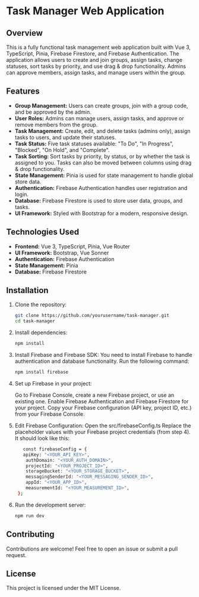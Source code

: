 # Task Manager Web Application

## Overview
This is a fully functional task management web application built with Vue 3, TypeScript, Pinia, Firebase Firestore, and Firebase Authentication. The application allows users to create and join groups, assign tasks, change statuses, sort tasks by priority, and use drag & drop functionality. Admins can approve members, assign tasks, and manage users within the group.

## Features
- **Group Management:** Users can create groups, join with a group code, and be approved by the admin.
- **User Roles:** Admins can manage users, assign tasks, and approve or remove members from the group.
- **Task Management:** Create, edit, and delete tasks (admins only), assign tasks to users, and update their statuses.
- **Task Status:** Five task statuses available: "To Do", "In Progress", "Blocked", "On Hold", and "Complete".
- **Task Sorting:** Sort tasks by priority, by status, or by whether the task is assigned to you. Tasks can also be moved between columns using drag & drop functionality.
- **State Management:** Pinia is used for state management to handle global store data.
- **Authentication:** Firebase Authentication handles user registration and login.
- **Database:** Firebase Firestore is used to store user data, groups, and tasks.
- **UI Framework:** Styled with Bootstrap for a modern, responsive design.

## Technologies Used
- **Frontend:** Vue 3, TypeScript, Pinia, Vue Router
- **UI Framework:** Bootstrap, Vue Sonner
- **Authentication:** Firebase Authentication
- **State Management:** Pinia
- **Database:** Firebase Firestore

## Installation
1. Clone the repository:
   ```sh
   git clone https://github.com/yourusername/task-manager.git
   cd task-manager
   ```
2. Install dependencies:
   ```sh
   npm install
   ```
3. Install Firebase and Firebase SDK: You need to install Firebase to handle authentication and database functionality. Run the following command:
   ```sh
   npm install firebase
   ```
4. Set up Firebase in your project:

   Go to Firebase Console, create a new Firebase project, or use an existing one.
   Enable Firebase Authentication and Firebase Firestore for your project.
   Copy your Firebase configuration (API key, project ID, etc.) from your Firebase Console.

5. Edit Firebase Configuration:
   Open the src/firebaseConfig.ts
   Replace the placeholder values with your Firebase project credentials (from step 4). It should look like this:
   ```sh
      const firebaseConfig = {
      apiKey: "<YOUR_API_KEY>",
       authDomain: "<YOUR_AUTH_DOMAIN>",
       projectId: "<YOUR_PROJECT_ID>",
       storageBucket: "<YOUR_STORAGE_BUCKET>",
       messagingSenderId: "<YOUR_MESSAGING_SENDER_ID>",
       appId: "<YOUR_APP_ID>",
       measurementId: "<YOUR_MEASUREMENT_ID>",
    };

   ```
6. Run the development server:
   ```sh
   npm run dev
   ```
## Contributing
Contributions are welcome! Feel free to open an issue or submit a pull request.

## License
This project is licensed under the MIT License.
